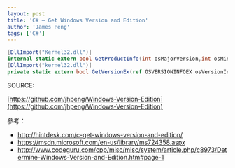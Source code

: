 ```yaml
---
layout: post
title: 'C# – Get Windows Version and Edition'
author: 'James Peng'
tags: ['C#']
---
```



~~~csharp
[DllImport("Kernel32.dll")]
internal static extern bool GetProductInfo(int osMajorVersion,int osMinorVersion,int spMajorVersion,int spMinorVersion,out int edition);
[DllImport("kernel32.dll")]
private static extern bool GetVersionEx(ref OSVERSIONINFOEX osVersionInfo);

~~~

SOURCE:

[https://github.com/jhpeng/Windows-Version-Edition](https://github.com/jhpeng/Windows-Version-Edition)



參考：

- http://hintdesk.com/c-get-windows-version-and-edition/
- https://msdn.microsoft.com/en-us/library/ms724358.aspx
- http://www.codeguru.com/cpp/misc/misc/system/article.php/c8973/Determine-Windows-Version-and-Edition.htm#page-1
